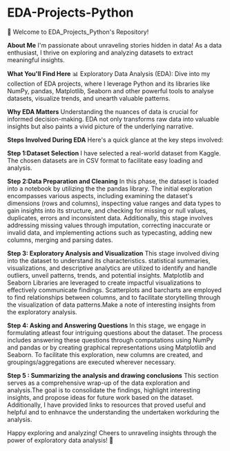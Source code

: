 # EDA-Projects-Python
👋 Welcome to EDA_Projects_Python's Repository!

**About Me**
I'm passionate about unraveling stories hidden in data! As a data enthusiast, I thrive on exploring and analyzing datasets to extract meaningful insights.

**What You'll Find Here**
📊 Exploratory Data Analysis (EDA): Dive into my collection of EDA projects, where I leverage Python and its libraries like NumPy, pandas, Matplotlib, Seaborn and other powerful tools to analyse datasets, visualize trends, and unearth valuable patterns.

**Why EDA Matters**
Understanding the nuances of data is crucial for informed decision-making. EDA not only transforms raw data into valuable insights but also paints a vivid picture of the underlying narrative.

**Steps Involved During EDA**
Here's a quick glance at the key steps involved:

**Step 1:Dataset Selection**
I have selected a real-world dataset from Kaggle. The chosen datasets are in CSV format to facilitate easy loading and analysis.

**Step 2:Data Preparation and Cleaning**
In this phase, the dataset is loaded into a notebook by utilizing the the pandas library. The initial exploration encompasses various aspects, including examining the dataset's dimensions (rows and columns), inspecting value ranges and data types to gain insights into its structure, and checking for missing or null values, duplicates, errors and inconsistent data. Additionally, this stage involves addressing missing values through imputation, correcting inaccurate or invalid data, and implementing actions such as typecasting, adding new columns, merging and parsing dates.

**Step 3: Exploratory Analysis and Visualization**
This stage involved diving into the dataset to understand its characteristics. statistical summaries, visualizations, and descriptive analytics are utilized  to identify and handle outliers, unveil patterns, trends, and potential insights. Matplotlib and Seaborn Libraries are leveraged to create impactful visualizations to effectively communicate findings. Scatterplots and barcharts are employed to find relationships between columns, and to facilitate storytelling through the visualization of data patterns.Make a note of interesting insights from the exploratory analysis.

**Step 4: Asking and Answering Questions**
In this stage, we engage in formulating atleast four intriguing questions about the dataset. The process includes answering these questions through computations using NumPy and pandas or by creating graphical representations using Matplotlib and Seaborn. To facilitate this exploration, new columns are created, and groupings/aggregations are executed wherever necessary.

**Step 5 : Summarizing the analysis and drawing conclusions**
This section serves as a comprehensive wrap-up of the data exploration and analysis.The goal is to consolidate the findings, highlight interesting insights, and propose ideas for future work based on the dataset. Additionally, I have provided links to resources that proved useful and helpful and to enhnavce the understanding the undertaken workduring the analysis.


Happy exploring and analyzing! Cheers to unraveling insights through the power of exploratory data analysis! 🚀
